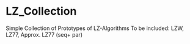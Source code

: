 # LZ_Collection
Simple Collection of Prototypes of LZ-Algorithms
To be included: LZW, LZ77, Approx. LZ77 (seq+ par)